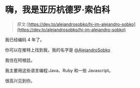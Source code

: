 # 嗨，我是亚历杭德罗·索伯科

> 原文:[https://dev.to/alejandrosobko/hi-im-alejandro-sobko](https://dev.to/alejandrosobko/hi-im-alejandro-sobko)

我已经编码 4 年了。

你可以在推特上找到我，我的名字是 [@AlejandroSobko](https://twitter.com/AlejandroSobko)

我住在阿根廷。

我主要用这些语言编程:Java、Ruby 和一些 Javascript。

很高兴见到你。